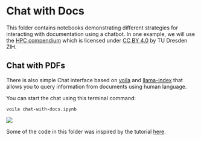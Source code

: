 # Chat with Docs

This folder contains notebooks demonstrating different strategies for interacting with documentation using a chatbot. In one example, we will use the [HPC compendium](https://compendium.hpc.tu-dresden.de/) which is licensed under [CC BY 4.0](https://creativecommons.org/licenses/by/4.0/) by TU Dresden ZIH. 

## Chat with PDFs
There is also simple Chat interface based on [voila](https://github.com/voila-dashboards/voila) and [llama-index](https://github.com/run-llama/llama_index) that allows you to query information from documents using human language.

You can start the chat using this terminal command:

```
voila chat-with-docs.ipynb
```

![](docs/screenshot.png)

Some of the code in this folder was inspired by the tutorial [here](https://docs.llamaindex.ai/en/stable/getting_started/starter_example/).
